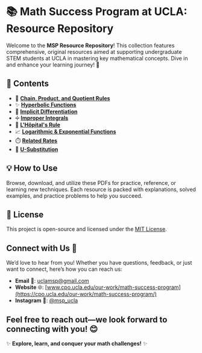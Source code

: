 # 📚 Math Success Program at UCLA: Resource Repository

Welcome to the **MSP Resource Repository**! This collection features comprehensive, original resources aimed at supporting undergraduate STEM students at UCLA in mastering key mathematical concepts. Dive in and enhance your learning journey! 🚀

## 📂 Contents

- 🧮 **[Chain, Product, and Quotient Rules](https://github.com/asmik12/MSP-Resources/blob/main/MSP__Chain_Rule__Product_Rule__Quotient_Rule.pdf)**
- ✨ **[Hyperbolic Functions](https://github.com/asmik12/MSP-Resources/blob/main/MSP__Hyperbolic_Functions.pdf)**
- 🔄 **[Implicit Differentiation](https://github.com/asmik12/MSP-Resources/blob/main/MSP__Implicit_Differentiation.pdf)**
- ➗ **[Improper Integrals](https://github.com/asmik12/MSP-Resources/blob/main/MSP__Improper_Integrals.pdf)**
- 🧪 **[L'Hôpital's Rule](https://github.com/asmik12/MSP-Resources/blob/main/MSP__L_Hopitals_Rule.pdf)**
- 📈 **[Logarithmic & Exponential Functions](https://github.com/asmik12/MSP-Resources/blob/main/MSP__Logarithmic___Exponential_Functions.pdf)**
- ⏱️ **[Related Rates](https://github.com/asmik12/MSP-Resources/blob/main/MSP__Related_Rates.pdf)**
- 🔧 **[U-Substitution](https://github.com/asmik12/MSP-Resources/blob/main/MSP__U_Substitution.pdf)**

## 💡 How to Use

Browse, download, and utilize these PDFs for practice, reference, or learning new techniques. Each resource is packed with explanations, solved examples, and practice problems to help you succeed. 

## 📜 License

This project is open-source and licensed under the [MIT License](LICENSE).

## Connect with Us 🤝

We’d love to hear from you! Whether you have questions, feedback, or just want to connect, here’s how you can reach us:

- **Email** 📧: [uclamsp@gmail.com](mailto:uclamsp@gmail.com)
- **Website** 🌐: [www.cpo.ucla.edu/our-work/math-success-program](https://cpo.ucla.edu/our-work/math-success-program/)
- **Instagram** 💬: [@msp_ucla](https://www.instagram.com/msp_ucla/)

Feel free to reach out—we look forward to connecting with you! 😊
---

✨ **Explore, learn, and conquer your math challenges!** ✨

